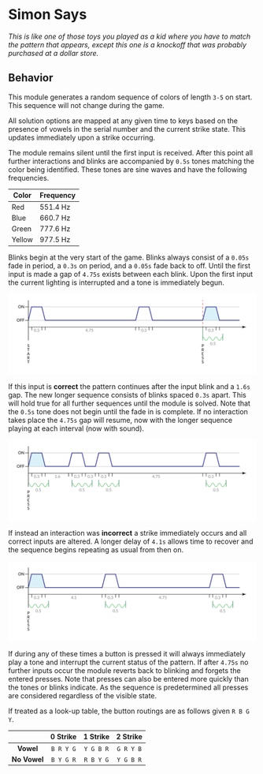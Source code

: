 # Simon Says
*This is like one of those toys you played as a kid where you have to match the pattern that appears, except this one is a knockoff that was probably purchased at a dollar store.*

## Behavior
This module generates a random sequence of colors of length `3-5` on start. This sequence will not change during the game.

All solution options are mapped at any given time to keys based on the presence of vowels in the serial number and the current strike state. This updates immediately upon a strike occurring.

The module remains silent until the first input is received. After this point all further interactions and blinks are accompanied by `0.5s` tones matching the color being identified. These tones are sine waves and have the following frequencies.

| Color  | Frequency |
| ------ | --------- |
| Red    | 551.4 Hz  |
| Blue   | 660.7 Hz  |
| Green  | 777.6 Hz  |
| Yellow | 977.5 Hz  |

Blinks begin at the very start of the game. Blinks always consist of a `0.05s` fade in period, a `0.3s` on period, and a `0.05s` fade back to off. Until the first input is made a gap of `4.75s` exists between each blink. Upon the first input the current lighting is interrupted and a tone is immediately begun.

![START TIMING](Timing_Start.png)

If this input is **correct** the pattern continues after the input blink and a `1.6s` gap. The new longer sequence consists of blinks spaced `0.3s` apart. This will hold true for all further sequences until the module is solved. Note that the `0.5s` tone does not begin until the fade in is complete. If no interaction takes place the `4.75s` gap will resume, now with the longer sequence playing at each interval (now with sound).

![START TIMING](Timing_Correct.png)

If instead an interaction was **incorrect** a strike immediately occurs and all correct inputs are altered. A longer delay of `4.1s` allows time to recover and the sequence begins repeating as usual from then on.

![START TIMING](Timing_Incorrect.png)

If during any of these times a button is pressed it will always immediately play a tone and interrupt the current status of the pattern. If after `4.75s` no further inputs occur the module reverts back to blinking and forgets the entered presses. Note that presses can also be entered more quickly than the tones or blinks indicate. As the sequence is predetermined all presses are considered regardless of the visible state.

If treated as a look-up table, the button routings are as follows given `R B G Y`.

|              | 0 Strike  |  1 Strike |  2 Strike |
| :----------: | :-------: | :-------: | :-------: |
| **Vowel**    | `B R Y G` | `Y G B R` | `G R Y B` |
| **No Vowel** | `B Y G R` | `R B Y G` | `Y G B R` |

